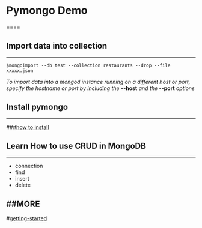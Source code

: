 # Pymongo Demo
====
## Import data into collection
----
    $mongoimport --db test --collection restaurants --drop --file xxxxx.json
*To import data into a mongod instance running on a different host or port,* 
*specify the hostname or port by including the*
**--host**
*and the*
**--port** 
*options*

## Install pymongo
----
###[how to install](http://docs.mongodb.org/getting-started/python/client/)

## Learn How to use CRUD in MongoDB
----
* connection
* find
* insert
* delete

##MORE
----
#[getting-started](http://docs.mongodb.org/getting-started/python/)